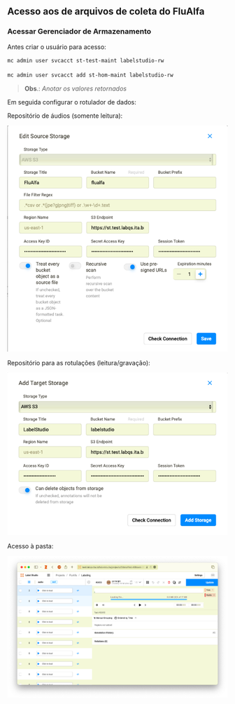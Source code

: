 ## Acesso aos de arquivos de coleta do FluAlfa

### Acessar Gerenciador de Armazenamento

Antes criar o usuário para acesso:

```sh
mc admin user svcacct st-test-maint labelstudio-rw

mc admin user svcacct add st-hom-maint labelstudio-rw
```

> **Obs**.: _Anotar os valores retornados_

Em seguida configurar o rotulador de dados:

Repositório de áudios (somente leitura):

![](../images/st/flualfa-labelstudio-st.png)

Repositório para as rotulações (leitura/gravação):

![](../images/st/labelstudio-st.png)

Acesso à pasta:

![](../images/st/flualfa-labelstudio-share.png)
